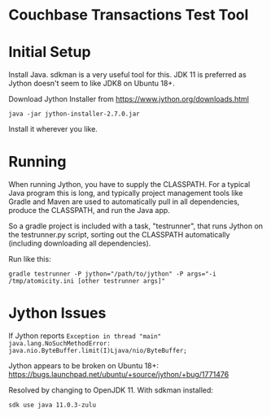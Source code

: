 # Couchbase Transactions Test Tool

# Initial Setup

Install Java.  sdkman is a very useful tool for this.  JDK 11 is preferred as Jython doesn't seem to like JDK8 on Ubuntu 18+.

Download Jython Installer from https://www.jython.org/downloads.html

```java -jar jython-installer-2.7.0.jar```

Install it wherever you like.

# Running

When running Jython, you have to supply the CLASSPATH.  For a typical Java program this is long, and typically project management tools 
like Gradle and Maven are used to automatically pull in all dependencies, produce the CLASSPATH, and run the Java app.

So a gradle project is included with a task, "testrunner", that runs Jython on the testrunner.py script, sorting out the CLASSPATH
automatically (including downloading all dependencies).

Run like this:

```gradle testrunner -P jython="/path/to/jython" -P args="-i /tmp/atomicity.ini [other testrunner args]"```

# Jython Issues
If Jython reports `Exception in thread "main" java.lang.NoSuchMethodError: java.nio.ByteBuffer.limit(I)Ljava/nio/ByteBuffer;`

Jython appears to be broken on Ubuntu 18+: https://bugs.launchpad.net/ubuntu/+source/jython/+bug/1771476

Resolved by changing to OpenJDK 11.  With sdkman installed:
 
`sdk use java 11.0.3-zulu`